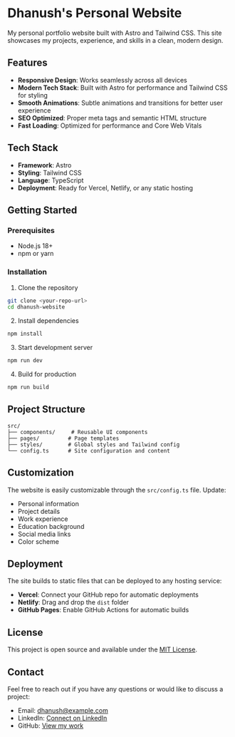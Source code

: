 # Dhanush's Personal Website

My personal portfolio website built with Astro and Tailwind CSS. This site showcases my projects, experience, and skills in a clean, modern design.

## Features

- **Responsive Design**: Works seamlessly across all devices
- **Modern Tech Stack**: Built with Astro for performance and Tailwind CSS for styling
- **Smooth Animations**: Subtle animations and transitions for better user experience
- **SEO Optimized**: Proper meta tags and semantic HTML structure
- **Fast Loading**: Optimized for performance and Core Web Vitals

## Tech Stack

- **Framework**: Astro
- **Styling**: Tailwind CSS
- **Language**: TypeScript
- **Deployment**: Ready for Vercel, Netlify, or any static hosting

## Getting Started

### Prerequisites

- Node.js 18+ 
- npm or yarn

### Installation

1. Clone the repository
```bash
git clone <your-repo-url>
cd dhanush-website
```

2. Install dependencies
```bash
npm install
```

3. Start development server
```bash
npm run dev
```

4. Build for production
```bash
npm run build
```

## Project Structure

```
src/
├── components/     # Reusable UI components
├── pages/         # Page templates
├── styles/        # Global styles and Tailwind config
└── config.ts      # Site configuration and content
```

## Customization

The website is easily customizable through the `src/config.ts` file. Update:

- Personal information
- Project details
- Work experience
- Education background
- Social media links
- Color scheme

## Deployment

The site builds to static files that can be deployed to any hosting service:

- **Vercel**: Connect your GitHub repo for automatic deployments
- **Netlify**: Drag and drop the `dist` folder
- **GitHub Pages**: Enable GitHub Actions for automatic builds

## License

This project is open source and available under the [MIT License](LICENSE).

## Contact

Feel free to reach out if you have any questions or would like to discuss a project:

- Email: dhanush@example.com
- LinkedIn: [Connect on LinkedIn](https://linkedin.com/in/dhanush-dev)
- GitHub: [View my work](https://github.com/dhanush-dev)
